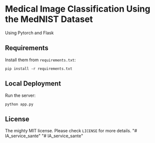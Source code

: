# Medical Image Classification Using the MedNIST Dataset

Using Pytorch and Flask

## Requirements

Install them from `requirements.txt`:

    pip install -r requirements.txt


## Local Deployment

Run the server:

    python app.py


## License

The mighty MIT license. Please check `LICENSE` for more details.
"# IA_service_sante" 
"# IA_service_sante" 
